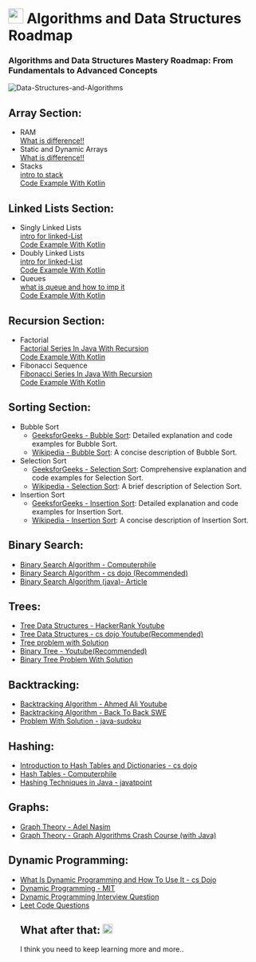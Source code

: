 <!DOCTYPE html>
<html>

<body>
<h1><img class="emoji" alt="rocket" src="https://github.githubassets.com/images/icons/emoji/unicode/1f680.png" width="30" height="30"></g-emoji> Algorithms and Data Structures Roadmap</h1>
<h3>Algorithms and Data Structures Mastery Roadmap: From Fundamentals to Advanced Concepts</h3>
  
![Data-Structures-and-Algorithms](https://github.com/ahmed-faroukk/Algo-DS-RoadMap/assets/72602749/09ad4378-bb08-42c8-92f7-0b2c151d8da5)


  <h2>Array Section:</h2>
  <ul>
    <li>RAM</li>
      <a href="https://www.programiz.com/cpp-programming/memory-management">What is difference!!</a> <br>
    <li>Static and Dynamic Arrays</li>
     <a href="https://www.youtube.com/watch?v=qTb1sZX74K0">What is difference!!</a> <br>
    <li>Stacks</li>
     <a href="https://www.youtube.com/watch?v=I37kGX-nZEI">intro to stack</a> <br>
     <a href="https://github.com/ahmed-faroukk/Problem-Solving-LeetCode/blob/main/Stacks/CreateStackManually/stack.kt">Code Example With Kotlin </a>

  </ul>

  <h2>Linked Lists Section:</h2>
  <ul>
    <li>Singly Linked Lists</li>
     <a href="https://www.youtube.com/watch?v=WwfhLC16bis">intro for linked-List</a> <br>
     <a href="https://github.com/ahmed-faroukk/Problem-Solving-LeetCode/blob/main/Lined-list/Singly%20Linked%20Lists/code.kt">Code Example With Kotlin </a>
    <li>Doubly Linked Lists</li>
      <a href="https://www.youtube.com/watch?v=WwfhLC16bis">intro for linked-List</a> <br>
     <a href="https://github.com/ahmed-faroukk/Problem-Solving-LeetCode/blob/main/Lined-list/Doubly%20LinkedList/code.kt">Code Example With Kotlin </a>
    <li>Queues</li>
     <a href="https://www.youtube.com/watch?v=A3ZUpyrnCbM&t=811s">what is queue and how to imp it </a> <br>
     <a href="https://github.com/ahmed-faroukk/Problem-Solving-LeetCode/tree/main/queue%20">Code Example With Kotlin </a>  </ul>

  <h2>Recursion Section:</h2>
  <ul> 
    <li>Factorial</li>
    <a href="https://www.youtube.com/watch?v=OZuzm1i9g1c&t=43s">Factorial Series In Java With Recursion </a> <br>
     <a href="https://github.com/ahmed-faroukk/Problem-Solving-LeetCode/tree/main/Recursion/factorial">Code Example With Kotlin </a>  
  <li>Fibonacci Sequence</li>
      <a href="https://www.youtube.com/watch?v=cum3OrpURzc">Fibonacci Series In Java With Recursion </a> <br>
     <a href="https://github.com/ahmed-faroukk/Problem-Solving-LeetCode/tree/main/Recursion/Fibonacci">Code Example With Kotlin </a> 
     </ul>

 <h2>Sorting Section:</h2>
<ul>
  <li>Bubble Sort
    <ul>
      <li><a href="https://www.geeksforgeeks.org/bubble-sort/" target="_new">GeeksforGeeks - Bubble Sort</a>: Detailed explanation and code examples for Bubble Sort.</li>
      <li><a href="https://en.wikipedia.org/wiki/Bubble_sort" target="_new">Wikipedia - Bubble Sort</a>: A concise description of Bubble Sort.</li>
    </ul>
  </li>

  <li>Selection Sort
    <ul>
      <li><a href="https://www.geeksforgeeks.org/selection-sort/" target="_new">GeeksforGeeks - Selection Sort</a>: Comprehensive explanation and code examples for Selection Sort.</li>
      <li><a href="https://en.wikipedia.org/wiki/Selection_sort" target="_new">Wikipedia - Selection Sort</a>: A brief description of Selection Sort.</li>
    </ul>
  </li>

  <li>Insertion Sort
    <ul>
      <li><a href="https://www.geeksforgeeks.org/insertion-sort/" target="_new">GeeksforGeeks - Insertion Sort</a>: Detailed explanation and code examples for Insertion Sort.</li>
      <li><a href="https://en.wikipedia.org/wiki/Insertion_sort" target="_new">Wikipedia - Insertion Sort</a>: A concise description of Insertion Sort.</li>
    </ul>
  </li>
</ul>


  <h2>Binary Search:</h2>
  <ul>
    <li><a href="https://www.youtube.com/watch?v=JQhciTuD3E8" target="_new">Binary Search Algorithm - Computerphile</a></li>
     <li><a href="https://www.youtube.com/watch?v=6ysjqCUv3K4" target="_new">Binary Search Algorithm - cs dojo (Recommended)</a></li>
    <li><a href="https://www.freecodecamp.org/news/binary-search-in-java-algorithm-example/" target="_new">Binary Search Algorithm (java)- Article</a></li>

  </ul>
  <h2>Trees:</h2>
  <ul>
    <li><a href="https://www.youtube.com/watch?v=oSWTXtMglKE" target="_new">Tree Data Structures - HackerRank Youtube </a></li>
      <li><a href="https://www.youtube.com/watch?v=1-l_UOFi1Xw" target="_new">Tree Data Structures - cs dojo Youtube(Recommended) </a></li>
    <li><a href="https://github.com/ahmed-faroukk/Problem-Solving-LeetCode/blob/main/Tree/FindSumOfNodes/findSum.java" target="_new">Tree problem with Solution </a></li>
      <li><a href="https://www.youtube.com/watch?v=abaxG_-P9Ug" target="_new">Binary Tree - Youtube(Recommended) </a></li>
      <li><a href="https://github.com/ahmed-faroukk/Problem-Solving-LeetCode/tree/main/Tree/94.%20Binary%20Tree%20Inorder%20Traversal" target="_new">Binary Tree Problem With Solution </a></li>

    
  </ul>
  
  <h2>Backtracking:</h2>
  <ul>
    <li><a href="https://www.youtube.com/watch?v=bj2Qdu08XYw" target="_new">Backtracking Algorithm - Ahmed Ali Youtube</a></li>
        <li><a href="https://www.youtube.com/watch?v=Zq4upTEaQyM" target="_new">Backtracking Algorithm -  Back To Back SWE
</a></li>
    <li><a href="https://www.baeldung.com/java-sudoku" target="_new">Problem With Solution - java-sudoku </a></li>

  
  </ul>
  <h2>Hashing:</h2>
  <ul>
          <li><a href="https://www.youtube.com/watch?v=sfWyugl4JWA" target="_new">Introduction to Hash Tables and Dictionaries  - cs dojo</a></li>
    <li><a href="https://www.youtube.com/watch?v=shs0KM3wKv8" target="_new">Hash Tables - Computerphile</a></li>
        <li><a href="https://www.javatpoint.com/hashing-techniques-in-java" target="_new">Hashing Techniques in Java - javatpoint </a></li>


  </ul>
  <h2>Graphs:</h2>
  <ul>
    <li><a href="https://www.youtube.com/watch?v=R74DnYySxv0&amp;t=5s" target="_new">Graph Theory -  Adel Nasim </a></li>
      <li><a href="https://www.youtube.com/watch?v=dS44jZyj5gU" target="_new">Graph Theory -  Graph Algorithms Crash Course (with Java) </a></li>

  </ul>
  <h2>Dynamic Programming:</h2>
  <ul>
    <li><a href="https://www.youtube.com/watch?v=vYquumk4nWw" target="_new"> What Is Dynamic Programming and How To Use It  - cs Dojo </a>
        <li><a href="https://www.youtube.com/watch?v=OQ5jsbhAv_M" target="_new">Dynamic Programming - MIT</a>
                  <li><a href="https://www.youtube.com/watch?v=nqlNzOcnCfs" target="_new">Dynamic Programming Interview Question </a>
                                    <li><a href="https://leetcode.com/tag/dynamic-programming/" target="_new">Leet Code Questions </a>



</a>
<h2>What after that: <g-emoji class="g-emoji" alias="thinking" fallback-src="https://github.githubassets.com/images/icons/emoji/unicode/1f914.png"><img class="emoji" alt="thinking" src="https://github.githubassets.com/images/icons/emoji/unicode/1f914.png" width="20" height="20"></g-emoji></h2>
<p dir="auto">I think you need to keep learning more and more..</p>

</body>
</html>
